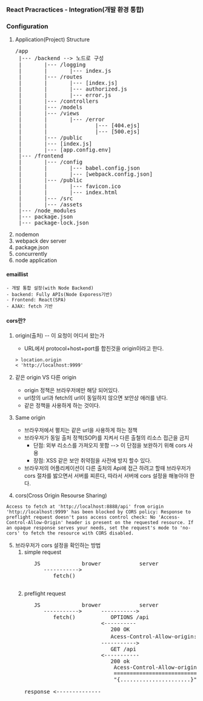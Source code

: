 ### React Pracractices - Integration(개발 환경 통합)

### Configuration
1. Application(Project) Structure
   <pre>
   /app
    |--- /backend --> 노드로 구성
    |       |--- /logging
    |       |       |--- index.js
    |       |--- /routes
    |       |       |--- [index.js]
    |       |       |--- authorized.js
    |       |       |--- error.js
    |       |--- /controllers
    |       |--- /models
    |       |--- /views
    |       |       |--- /error
    |       |               |--- [404.ejs]
    |       |               |--- [500.ejs]
    |       |--- /public
    |       |--- [index.js]
    |       |--- [app.config.env]    
    |--- /frontend
    |       |--- /config
    |       |       |--- babel.config.json
    |       |       |--- [webpack.config.json]
    |       |--- /public
    |       |       |--- favicon.ico
    |       |       |--- index.html
    |       |--- /src
    |       |--- /assets
    |--- /node_modules
    |--- package.json
    |--- package-lock.json
   </pre>
2. nodemon
3. webpack dev server
4. package.json
5. concurrently
6. node application

#### emaillist
    - 개발 통합 설정(with Node Backend)
    - backend: Fully APIs(Node Exporess기반)
    - Frontend: React(SPA)
    - AJAX: fetch 기반

#### cors란?
1. origin(출처) -- 이 요청이 어디서 왔는가
   - URL에서 protocol+host+port를 합친것을 origin이라고 한다.
   ```
   > location.origin
   < 'http://localhost:9999'
   ```
2. 같은 origin VS 다른 origin
   - origin 정책은 브라우저에만 해당 되어있다. 
   - url창의 url과 fetch의 url이 동일하지 않으면 보안상 애러를 낸다.
   - 같은 정책을 사용하게 하는 것이다.

3. Same origin
   - 브라우저에서 펼치는 같은 url을 사용하게 하는 정책
   - 브라우저가 동일 출처 정책(SOP)를 지켜서 다른 출철의 리소스 접근을 금지
      - 단점: 외부 리소스를 가져오지 못함 --> 이 단점을 보완하기 위해 cors 사용
      - 장점: XSS 같은 보안 취약점을 사전에 방지 할수 있다.
   - 브라우저의 어플리케이션이 다른 출처의 Api에 접근 하려고 할때 브라우저가 cors 절차를 밣으면서
     서버를 찌른다, 따라서 서버에 cors 설정을 해놓아야 한다.

4. cors(Cross Origin Resourse Sharing)
```
Access to fetch at 'http://localhost:8888/api' from origin 'http://localhost:9999' has been blocked by CORS policy: Response to preflight request doesn't pass access control check: No 'Access-Control-Allow-Origin' header is present on the requested resource. If an opaque response serves your needs, set the request's mode to 'no-cors' to fetch the resource with CORS disabled.
```
5. 브라우저가 cors 설정을 확인하는 방법
   1. simple request
      <pre>
         JS             brower            server
            ----------->
               fetch()

      </pre>
   2. preflight request
      <pre>
         JS             brower            server
            ----------->      ----------->
               fetch()           OPTIONS /api
                              <----------
                                 200 OK
                                 Acess-Control-Allow-origin: * 모든 접그에 대해서 모두 허가
                              ----------->   
                                 GET /api
                              <-----------
                                 200 ok   
                                  Acess-Control-Allow-origin
                                  ==========================
                                  "{......................}"  
      
      response <--------------      
      </pre>         
